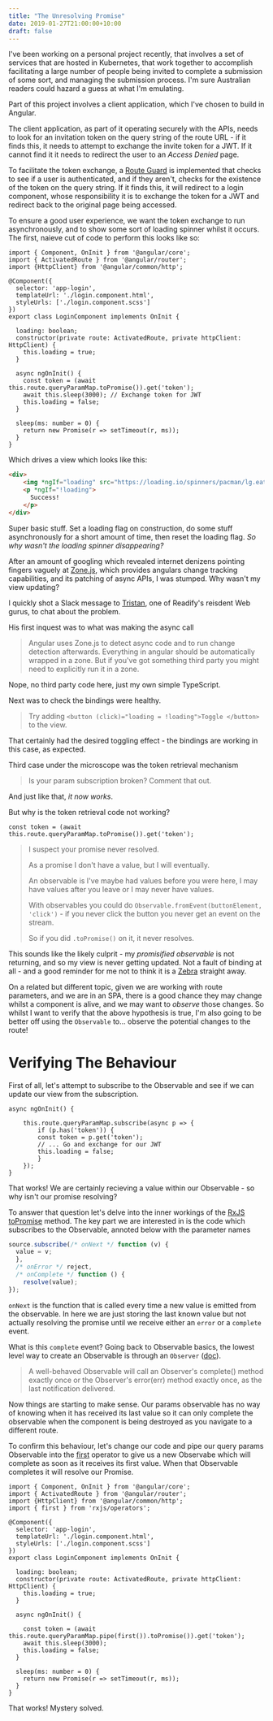 ```yaml
---
title: "The Unresolving Promise"
date: 2019-01-27T21:00:00+10:00
draft: false
---
```


I've been working on a personal project recently, that involves a set of services that are hosted in Kubernetes, that work together to accomplish facilitating a large number of people being invited to complete a submission of some sort, and managing the submission process. I'm sure Australian readers could hazard a guess at what I'm emulating.

Part of this project involves a client application, which I've chosen to build in Angular. 

The client application, as part of it operating securely with the APIs, needs to look for an invitation token on the query string of the route URL - if it finds this, it needs to attempt to exchange the invite token for a JWT. If it cannot find it it needs to redirect the user to an *Access Denied* page.

To facilitate the token exchange, a [Route Guard](https://angular.io/guide/router#milestone-5-route-guards) is implemented that checks to see if a user is authenticated, and if they aren't, checks for the existence of the token on the query string. If it finds this, it will redirect to a login component, whose responsibility it is to exchange the token for a JWT and redirect back to the original page being accessed.

To ensure a good user experience, we want the token exchange to run asynchronously, and to show some sort of loading spinner whilst it occurs. The first, naieve cut of code to perform this looks like so:

```TS
import { Component, OnInit } from '@angular/core';
import { ActivatedRoute } from '@angular/router';
import {HttpClient} from '@angular/common/http';

@Component({
  selector: 'app-login',
  templateUrl: './login.component.html',
  styleUrls: ['./login.component.scss']
})
export class LoginComponent implements OnInit {

  loading: boolean;
  constructor(private route: ActivatedRoute, private httpClient: HttpClient) {
    this.loading = true;
  }

  async ngOnInit() {
    const token = (await this.route.queryParamMap.toPromise()).get('token');
    await this.sleep(3000); // Exchange token for JWT
    this.loading = false;
  }

  sleep(ms: number = 0) {
    return new Promise(r => setTimeout(r, ms));
  }
}
```

Which drives a view which looks like this:

```html
<div>
    <img *ngIf="loading" src="https://loading.io/spinners/pacman/lg.eat-bean-pie-loading-gif.gif" />
    <p *ngIf="!loading">
      Success!
    </p>
</div>
```

Super basic stuff. Set a loading flag on construction, do some stuff asynchronously for a short amount of time, then reset the loading flag. *So why wasn't the loading spinner disappearing?*

After an amount of googling which revealed internet denizens pointing fingers vaguely at [Zone.js](https://github.com/angular/zone.js/), which provides angulars change tracking capabilities, and its patching of async APIs, I was stumped. Why wasn't my view updating?

I quickly shot a Slack message to [Tristan](https://github.com/tristanmenzel), one of Readify's reisdent Web gurus, to chat about the problem.  

His first inquest was to what was making the async call

> Angular uses Zone.js to detect async code and to run change detection afterwards.
> Everything in angular should be automatically wrapped in a zone.
> But if you've got something third party you might need to explicitly run it in a zone.

Nope, no third party code here, just my own simple TypeScript.

Next was to check the bindings were healthy.

> Try adding `<button (click)="loading = !loading">Toggle </button>` to the view.

That certainly had the desired toggling effect - the bindings are working in this case, as expected.

Third case under the microscope was the token retrieval mechanism

> Is your param subscription broken? Comment that out.

And just like that, _it now works_. 

But why is the token retrieval code not working?

```TS
const token = (await this.route.queryParamMap.toPromise()).get('token');
```

> I suspect your promise never resolved.
>
> As a promise I don't have a value, but I will eventually.
>
> An observable is I've maybe had values before you were here, I may have values after you leave or I may never have values.
>
> With observables you could do `Observable.fromEvent(buttonElement, 'click')` - if you never click the button you never get an event on the stream.
>
> So if you did `.toPromise()` on it, it never resolves.

This sounds like the likely culprit - my _promisified observable_ is not returning, and so my view is never getting updated. Not a fault of binding at all - and a good reminder for me not to think it is a [Zebra](https://en.wikipedia.org/wiki/Zebra_(medicine)) straight away.

On a related but different topic, given we are working with route parameters, and we are in an SPA, there is a good chance they may change whilst a component is alive, and we may want to _observe_ those changes. So whilst I want to verify that the above hypothesis is true, I'm also going to be better off using the `Observable` to... observe the potential changes to the route!

Verifying The Behaviour
===

First of all, let's attempt to subscribe to the Observable and see if we can update our view from the subscription.

```TS
async ngOnInit() {

    this.route.queryParamMap.subscribe(async p => {
        if (p.has('token')) {
        const token = p.get('token');
        // ... Go and exchange for our JWT
        this.loading = false;
        }
    });
}
```

That works! We are certainly recieving a value within our Observable - so why isn't our promise resolving?

To answer that question let's delve into the inner workings of the [RxJS toPromise](https://github.com/Reactive-Extensions/RxJS/blob/master/src/core/linq/observable/topromise.js) method. The key part we are interested in is the code which subscribes to the Observable, annoted below with the parameter names

```js
source.subscribe(/* onNext */ function (v) {
  value = v;
  }, 
  /* onError */ reject, 
  /* onComplete */ function () {
    resolve(value);
});
```

`onNext` is the function that is called every time a new value is emitted from the observable. In here we are just storing the last known value but not actually resolving the promise until we receive either an `error` or a `complete` event. 

What is this `complete` event? Going back to Observable basics, the lowest level way to create an Observable is through an `Observer` ([doc](http://reactivex.io/rxjs/class/es6/MiscJSDoc.js~ObserverDoc.html)). 

>  A well-behaved Observable will call an Observer's complete() method exactly once or the Observer's error(err) method exactly once, as the last notification delivered.

Now things are starting to make sense. Our params observable has no way of knowing when it has received its last value so it can only complete the observable when the component is being destroyed as you navigate to a different route. 

To confirm this behaviour, let's change our code and pipe our query params Observable into the [first](http://reactivex.io/documentation/operators/first.html) operator to give us a new Observabe which will complete as soon as it receives its first value. When that Observable completes it will resolve our Promise.

```TS
import { Component, OnInit } from '@angular/core';
import { ActivatedRoute } from '@angular/router';
import {HttpClient} from '@angular/common/http';
import { first } from 'rxjs/operators';

@Component({
  selector: 'app-login',
  templateUrl: './login.component.html',
  styleUrls: ['./login.component.scss']
})
export class LoginComponent implements OnInit {

  loading: boolean;
  constructor(private route: ActivatedRoute, private httpClient: HttpClient) {
    this.loading = true;
  }

  async ngOnInit() {

    const token = (await this.route.queryParamMap.pipe(first()).toPromise()).get('token');
    await this.sleep(3000);
    this.loading = false;
  }

  sleep(ms: number = 0) {
    return new Promise(r => setTimeout(r, ms));
  }
}
```

That works! Mystery solved.